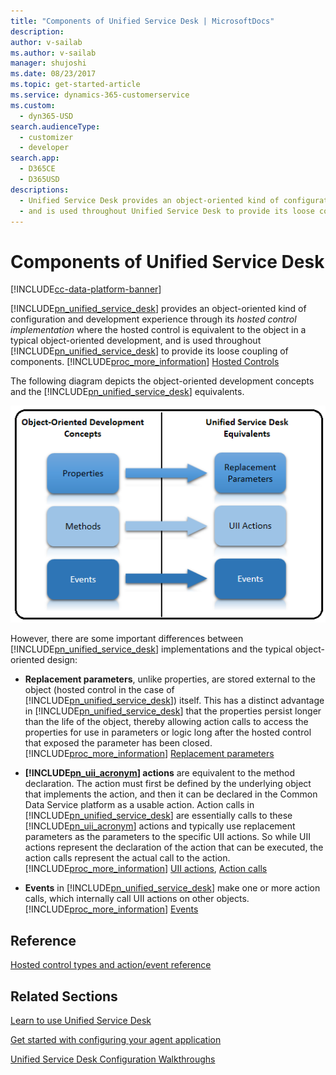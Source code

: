 ```yaml
---
title: "Components of Unified Service Desk | MicrosoftDocs"
description: 
author: v-sailab
ms.author: v-sailab
manager: shujoshi
ms.date: 08/23/2017
ms.topic: get-started-article
ms.service: dynamics-365-customerservice
ms.custom: 
  - dyn365-USD
search.audienceType: 
  - customizer
  - developer
search.app: 
  - D365CE
  - D365USD
descriptions: 
  - Unified Service Desk provides an object-oriented kind of configuration and development experience through its hosted control implementation where the hosted control is equivalent to the object in a typical object-oriented development
  - and is used throughout Unified Service Desk to provide its loose coupling of components.
---
```

# Components of Unified Service Desk

[!INCLUDE[cc-data-platform-banner](../includes/cc-data-platform-banner.md)]

[!INCLUDE[pn_unified_service_desk](../includes/pn-unified-service-desk.md)] provides an object-oriented kind of configuration and development experience through its *hosted control implementation* where the hosted control is equivalent to the object in a typical object-oriented development, and is used throughout [!INCLUDE[pn_unified_service_desk](../includes/pn-unified-service-desk.md)] to provide its loose coupling of components. [!INCLUDE[proc_more_information](../includes/proc-more-information.md)] [Hosted Controls](../unified-service-desk/unified-service-desk-hosted-controls.md)  
  
 The following diagram depicts the object-oriented development concepts and the [!INCLUDE[pn_unified_service_desk](../includes/pn-unified-service-desk.md)] equivalents.  
  
 ![USD equivalents for object&#45;oriented concepts](../unified-service-desk/media/crm-itpro-usd-oopsequivalent.png "USD equivalents for object-oriented concepts")  
  
 However, there are some important differences between [!INCLUDE[pn_unified_service_desk](../includes/pn-unified-service-desk.md)] implementations and the typical object-oriented design:  
  
- **Replacement parameters**, unlike properties, are stored external to the object (hosted control in the case of [!INCLUDE[pn_unified_service_desk](../includes/pn-unified-service-desk.md)]) itself. This has a distinct advantage in [!INCLUDE[pn_unified_service_desk](../includes/pn-unified-service-desk.md)] that the properties persist longer than the life of the object, thereby allowing action calls to access the properties for use in parameters or logic long after the hosted control that exposed the parameter has been closed. [!INCLUDE[proc_more_information](../includes/proc-more-information.md)] [Replacement parameters](../unified-service-desk/replacement-parameters.md)  
  
- **[!INCLUDE[pn_uii_acronym](../includes/pn-uii-acronym.md)] actions** are equivalent to the method declaration. The action must first be defined by the underlying object that implements the action, and then it can be declared in the Common Data Service platform as a usable action. Action calls in [!INCLUDE[pn_unified_service_desk](../includes/pn-unified-service-desk.md)] are essentially calls to these [!INCLUDE[pn_uii_acronym](../includes/pn-uii-acronym.md)] actions and typically use replacement parameters as the parameters to the specific UII actions. So while UII actions represent the declaration of the action that can be executed, the action calls represent the actual call to the action. [!INCLUDE[proc_more_information](../includes/proc-more-information.md)] [UII actions](../unified-service-desk/uii-actions.md), [Action calls](../unified-service-desk/action-calls.md)  
  
- **Events** in [!INCLUDE[pn_unified_service_desk](../includes/pn-unified-service-desk.md)] make one or more action calls, which internally call UII actions on other objects. [!INCLUDE[proc_more_information](../includes/proc-more-information.md)] [Events](../unified-service-desk/events.md)  
  
## Reference  
 [Hosted control types and action/event reference](../unified-service-desk/hosted-control-types-action-event-reference.md)  
    
  
## Related Sections  
 [Learn to use Unified Service Desk](../unified-service-desk/learn-to-use-unified-service-desk.md)  
  
 [Get started with configuring your agent application](../unified-service-desk/get-started-configuring-agent-application.md)  
  
 [Unified Service Desk Configuration Walkthroughs](../unified-service-desk/unified-service-desk-configuration-walkthroughs.md)
